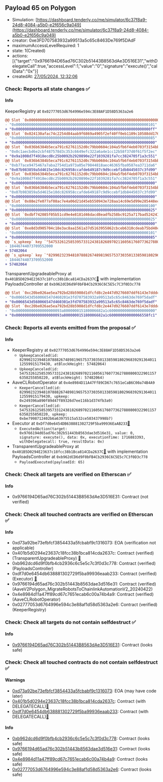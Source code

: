 ## Payload 65 on Polygon

- Simulation: [https://dashboard.tenderly.co/me/simulator/6c37f8a9-24d8-4084-a5b0-e2f656c9a049](https://dashboard.tenderly.co/me/simulator/6c37f8a9-24d8-4084-a5b0-e2f656c9a049)
- creator: 0xe3FD707583932a99513a5c65c8463De769f5DAdF
- maximumAccessLevelRequired: 1
- state: 1(Created)
- actions: [{"target":"0x9766194D65ad76C302b51443B8563dAe3D516E31","withDelegateCall":true,"accessLevel":1,"value":"0","signature":"execute()","callData":"0x"}]
- createdAt: [27/05/2024, 12:32:06](https://polygonscan.com/tx/0x095467c34823fe333d2635283ce4aff610ff3ef7c08e00670739f2877c6c9f5a)

### Check: Reports all state changes :white_check_mark:

#### Info


KeeperRegistry at `0x02777053d6764996e594c3E88AF1D58D5363a2e6`
```diff
@@ Slot `0x0000000000000000000000000000000000000000000000000000000000000005` @@
- "0x0000000000000000000000000000000000000000000000000000000000000101"
+ "0x00000000000000000000000000000000000000000000000000000000000000ff"
@@ Slot `0x024130afac74c2254d84aab9f6869a4905f2ef40ff0eb1109c10588dd17685f6` @@
- "0x0000000000000000000000000000000000000000000000000000000000000085"
+ "0x0000000000000000000000000000000000000000000000000000000000000000"
@@ Slot `0x036b6384b5eca791c62761152d0c79bb0604c104a5fb6f4eb0703f3154bb3dd4` @@
- "0x0c1aecbd6e2cbf487578d3c353c6649efc322a6a4e1cc12b58f37d0f61f5f2ec"
+ "0x9a1008d7f4918ecd8c25b0092b2920890e22f1039281fa7cc3824705f1a3c551"
@@ Slot `0x036b6384b5eca791c62761152d0c79bb0604c104a5fb6f4eb0703f3154bb3e34` @@
- "0xb77ace9475467a7aba2754d1a973a05e79844818aec46365fba9587ea3711da6"
+ "0x07b983859a5d4615e10dc826958ccafde649187c9d9ccebf1db8445037c3fd99"
@@ Slot `0x036b6384b5eca791c62761152d0c79bb0604c104a5fb6f4eb0703f3154bb3eaf` @@
- "0x9a1008d7f4918ecd8c25b0092b2920890e22f1039281fa7cc3824705f1a3c551"
+ "0x0000000000000000000000000000000000000000000000000000000000000000"
@@ Slot `0x036b6384b5eca791c62761152d0c79bb0604c104a5fb6f4eb0703f3154bb3eb0` @@
- "0x07b983859a5d4615e10dc826958ccafde649187c9d9ccebf1db8445037c3fd99"
+ "0x0000000000000000000000000000000000000000000000000000000000000000"
@@ Slot `0x88e2fe077af08ac7e4a06d21d45eb550943e728aa14c69e5d99e285448ecfb67` @@
- "0x0000000000000000000000000000000000000000000000000000000000000100"
+ "0x0000000000000000000000000000000000000000000000000000000000000025"
@@ Slot `0xdbf742085f05b51cd9e4e8181d46dacd8eadfb258bc9125a717bad524241e770` @@
- "0x0000000000000000000000000000000000000000000000000000000000000025"
+ "0x0000000000000000000000000000000000000000000000000000000000000000"
@@ Slot `0xe8d3d905704c18e3ac8aa1561a37d5163955862cbceb6310cdeab75bd40c184b` @@
- "0x0000000000000000000000000000000000000000000000000000000000000101"
+ "0x0000000000000000000000000000000000000000000000000000000000000085"
@@ `s_upkeep` key `"5475326125853957331243818268970211605617607736278808003229011576358255850220".maxValidBlocknumber` @@
- 18446744073709552000
+ 57482064
@@ `s_upkeep` key `"82990232394810788826748981965753730350133859818029683929136401112559915179430".maxValidBlocknumber` @@
- 18446744073709552000
+ 57482064
```

TransparentUpgradeableProxy at `0x401B5D0294E23637c18fcc38b1Bca814CDa2637C`[:ghost:](https://github.com/bgd-labs/aave-address-book "GovernanceV3Polygon.PAYLOADS_CONTROLLER") with implementation PayloadsController at `0xb962dCD6d9F0bFB4Cb2936C6C5E5c7C3f0D3c778`
```diff
@@ Slot `0xc20be026ae5ea792bd28b5908d1dfcfd8c2e447d9276607ddf6143e7dddc0fe8` @@
- "0x0066543d560066547d460201e3fd707583932a99513a5c65c8463de769f5dadf"
+ "0x0066543d560066547d460301e3fd707583932a99513a5c65c8463de769f5dadf"
@@ Slot `0xc20be026ae5ea792bd28b5908d1dfcfd8c2e447d9276607ddf6143e7dddc0fe9` @@
- "0x000000000000000000093a800000015180006682a1c600000000000000000000"
+ "0x000000000000000000093a800000015180006682a1c600000000000066558fc1"
```


### Check: Reports all events emitted from the proposal :white_check_mark:

#### Info

- KeeperRegistry at `0x02777053d6764996e594c3E88AF1D58D5363a2e6`
  - `UpkeepCanceled(id: 82990232394810788826748981965753730350133859818029683929136401112559915179430, atBlockHeight: 57482064)`
  - `UpkeepCanceled(id: 5475326125853957331243818268970211605617607736278808003229011576358255850220, atBlockHeight: 57482064)`
- AaveCLRobotOperator at `0x4e8984D11A47Ff89CD67c7651eCaB6C00a74B4A9`
  - `KeeperCancelled(id: 82990232394810788826748981965753730350133859818029683929136401112559915179430, upkeep: 0x249396a890f89d47f89326d7ee116b1d374fb3a9)`
  - `KeeperCancelled(id: 5475326125853957331243818268970211605617607736278808003229011576358255850220, upkeep: 0xbe7998712402b6a63975515a532ce503437998b7)`
- Executor at `0xDf7d0e6454DB638881302729F5ba99936EaAB233`[:ghost:](https://github.com/bgd-labs/aave-address-book "AaveV2Polygon.POOL_ADMIN, AaveV3Polygon.ACL_ADMIN, GovernanceV3Polygon.EXECUTOR_LVL_1")
  - `ExecutedAction(target: 0x9766194d65ad76c302b51443b8563dae3d516e31, value: 0, signature: execute(), data: 0x, executionTime: 1716883393, withDelegatecall: true, resultData: 0x)`
- TransparentUpgradeableProxy at `0x401B5D0294E23637c18fcc38b1Bca814CDa2637C`[:ghost:](https://github.com/bgd-labs/aave-address-book "GovernanceV3Polygon.PAYLOADS_CONTROLLER") with implementation PayloadsController at `0xb962dCD6d9F0bFB4Cb2936C6C5E5c7C3f0D3c778`
  - `PayloadExecuted(payloadId: 65)`

### Check: Check all targets are verified on Etherscan :white_check_mark:

#### Info

- 0x9766194D65ad76C302b51443B8563dAe3D516E31: Contract (not verified) 

### Check: Check all touched contracts are verified on Etherscan :white_check_mark:

#### Info

- 0xd73a92be73efbfcf3854433a5fcbabf9c1316073: EOA (verification not applicable)
- 0x401b5d0294e23637c18fcc38b1bca814cda2637c: Contract (verified) (TransparentUpgradeableProxy) [:ghost:](https://github.com/bgd-labs/aave-address-book "GovernanceV3Polygon.PAYLOADS_CONTROLLER")
- 0xb962dcd6d9f0bfb4cb2936c6c5e5c7c3f0d3c778: Contract (verified) (PayloadsController) 
- 0xdf7d0e6454db638881302729f5ba99936eaab233: Contract (verified) (Executor) [:ghost:](https://github.com/bgd-labs/aave-address-book "AaveV2Polygon.POOL_ADMIN, AaveV3Polygon.ACL_ADMIN, GovernanceV3Polygon.EXECUTOR_LVL_1")
- 0x9766194d65ad76c302b51443b8563dae3d516e31: Contract (verified) (AaveV2Polygon_MigrateRobotsToChainlinkAutomationV2_20240422) 
- 0x4e8984d11a47ff89cd67c7651ecab6c00a74b4a9: Contract (verified) (AaveCLRobotOperator) 
- 0x02777053d6764996e594c3e88af1d58d5363a2e6: Contract (verified) (KeeperRegistry) 

### Check: Check all targets do not contain selfdestruct :white_check_mark:

#### Info

- [0x9766194D65ad76C302b51443B8563dAe3D516E31](https://polygonscan.com/address/0x9766194D65ad76C302b51443B8563dAe3D516E31): Contract (looks safe)

### Check: Check all touched contracts do not contain selfdestruct :white_check_mark:

#### Warnings

- [0xd73a92be73efbfcf3854433a5fcbabf9c1316073](https://polygonscan.com/address/0xd73a92be73efbfcf3854433a5fcbabf9c1316073): EOA (may have code later)
- [0x401b5d0294e23637c18fcc38b1bca814cda2637c](https://polygonscan.com/address/0x401b5d0294e23637c18fcc38b1bca814cda2637c): Contract (with DELEGATECALL)[:ghost:](https://github.com/bgd-labs/aave-address-book "GovernanceV3Polygon.PAYLOADS_CONTROLLER")
- [0xdf7d0e6454db638881302729f5ba99936eaab233](https://polygonscan.com/address/0xdf7d0e6454db638881302729f5ba99936eaab233): Contract (with DELEGATECALL)[:ghost:](https://github.com/bgd-labs/aave-address-book "AaveV2Polygon.POOL_ADMIN, AaveV3Polygon.ACL_ADMIN, GovernanceV3Polygon.EXECUTOR_LVL_1")

#### Info

- [0xb962dcd6d9f0bfb4cb2936c6c5e5c7c3f0d3c778](https://polygonscan.com/address/0xb962dcd6d9f0bfb4cb2936c6c5e5c7c3f0d3c778): Contract (looks safe)
- [0x9766194d65ad76c302b51443b8563dae3d516e31](https://polygonscan.com/address/0x9766194d65ad76c302b51443b8563dae3d516e31): Contract (looks safe)
- [0x4e8984d11a47ff89cd67c7651ecab6c00a74b4a9](https://polygonscan.com/address/0x4e8984d11a47ff89cd67c7651ecab6c00a74b4a9): Contract (looks safe)
- [0x02777053d6764996e594c3e88af1d58d5363a2e6](https://polygonscan.com/address/0x02777053d6764996e594c3e88af1d58d5363a2e6): Contract (looks safe)

